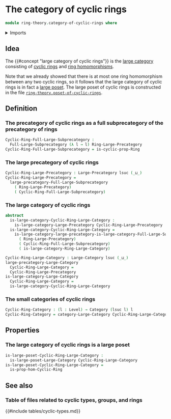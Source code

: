 # The category of cyclic rings

```agda
module ring-theory.category-of-cyclic-rings where
```

<details><summary>Imports</summary>

```agda
open import category-theory.categories
open import category-theory.full-large-subcategories
open import category-theory.full-large-subprecategories
open import category-theory.isomorphisms-in-large-precategories
open import category-theory.large-categories
open import category-theory.large-precategories

open import foundation.fundamental-theorem-of-identity-types
open import foundation.strictly-involutive-identity-types
open import foundation.subtype-identity-principle
open import foundation.universe-levels

open import order-theory.large-posets

open import ring-theory.category-of-rings
open import ring-theory.cyclic-rings
open import ring-theory.homomorphisms-cyclic-rings
open import ring-theory.isomorphisms-rings
open import ring-theory.precategory-of-rings
```

</details>

## Idea

The {{#concept "large category of cyclic rings"}} is the
[large category](category-theory.large-categories.md) consisting of
[cyclic rings](ring-theory.cyclic-rings.md) and
[ring homomorphisms](ring-theory.homomorphisms-cyclic-rings.md).

Note that we already showed that there is at most one ring homomorphism between
any two cyclic rings, so it follows that the large category of cyclic rings is
in fact a [large poset](order-theory.large-posets.md). The large poset of cyclic
rings is constructed in the file
[`ring-theory.poset-of-cyclic-rings`](ring-theory.poset-of-cyclic-rings.md).

## Definition

### The precategory of cyclic rings as a full subprecategory of the precategory of rings

```agda
Cyclic-Ring-Full-Large-Subprecategory :
  Full-Large-Subprecategory (λ l → l) Ring-Large-Precategory
Cyclic-Ring-Full-Large-Subprecategory = is-cyclic-prop-Ring
```

### The large precategory of cyclic rings

```agda
Cyclic-Ring-Large-Precategory : Large-Precategory lsuc (_⊔_)
Cyclic-Ring-Large-Precategory =
  large-precategory-Full-Large-Subprecategory
    ( Ring-Large-Precategory)
    ( Cyclic-Ring-Full-Large-Subprecategory)
```

### The large category of cyclic rings

```agda
abstract
  is-large-category-Cyclic-Ring-Large-Category :
    is-large-category-Large-Precategory Cyclic-Ring-Large-Precategory
  is-large-category-Cyclic-Ring-Large-Category =
    is-large-category-large-precategory-is-large-category-Full-Large-Subprecategory
      ( Ring-Large-Precategory)
      ( Cyclic-Ring-Full-Large-Subprecategory)
      ( is-large-category-Ring-Large-Category)

Cyclic-Ring-Large-Category : Large-Category lsuc (_⊔_)
large-precategory-Large-Category
  Cyclic-Ring-Large-Category =
  Cyclic-Ring-Large-Precategory
is-large-category-Large-Category
  Cyclic-Ring-Large-Category =
  is-large-category-Cyclic-Ring-Large-Category
```

### The small categories of cyclic rings

```agda
Cyclic-Ring-Category : (l : Level) → Category (lsuc l) l
Cyclic-Ring-Category = category-Large-Category Cyclic-Ring-Large-Category
```

## Properties

### The large category of cyclic rings is a large poset

```agda
is-large-poset-Cyclic-Ring-Large-Category :
  is-large-poset-Large-Category Cyclic-Ring-Large-Category
is-large-poset-Cyclic-Ring-Large-Category =
  is-prop-hom-Cyclic-Ring
```

## See also

### Table of files related to cyclic types, groups, and rings

{{#include tables/cyclic-types.md}}

